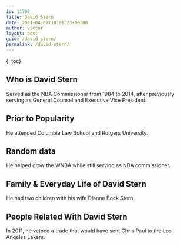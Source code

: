 ```yaml
---
id: 11707
title: David Stern
date: 2021-04-07T10:01:23+00:00
author: victor
layout: post
guid: /david-stern/
permalink: /david-stern/
---
```



{: toc}


## Who is David Stern



Served as the NBA Commissioner from 1984 to 2014, after previously serving as General Counsel and Executive Vice President. 

                
                
                
## Prior to Popularity



He attended Columbia Law School and Rutgers University. 

                
                
                
## Random data



He helped grow the WNBA while still serving as NBA commissioner.

                
                
                
## Family & Everyday Life of David Stern



He had two children with his wife Dianne Bock Stern.

                
                
                
## People Related With David Stern



In 2011, he vetoed a trade that would have sent Chris Paul to the Los Angeles Lakers. 

                
              
            
          
          
          